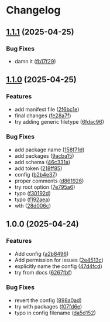 # Changelog

## [1.1.1](https://github.com/arunvisvajeetrs/gatsby_travel_euro/compare/v1.1.0...1.1.1) (2025-04-25)


### Bug Fixes

* damn it ([fb17f29](https://github.com/arunvisvajeetrs/gatsby_travel_euro/commit/fb17f2950a1f57ae235c917d6d3eae8c22996ce9))

## [1.1.0](https://github.com/arunvisvajeetrs/gatsby_travel_euro/compare/v1.0.0...v1.1.0) (2025-04-25)


### Features

* add manifest file ([2f6bc1e](https://github.com/arunvisvajeetrs/gatsby_travel_euro/commit/2f6bc1ed12615eb9bb08a3b5a9157ad89605d0d8))
* final changes ([fe28a7f](https://github.com/arunvisvajeetrs/gatsby_travel_euro/commit/fe28a7fe8102fd999a859d495487d300faf990b5))
* try adding generic filetype ([6fdac96](https://github.com/arunvisvajeetrs/gatsby_travel_euro/commit/6fdac968095679340e0630c049886eb8a307dd2f))


### Bug Fixes

* add package name ([158f71d](https://github.com/arunvisvajeetrs/gatsby_travel_euro/commit/158f71d7c26ac938afc4cb58ddfeb8a4dd945493))
* add packages ([9acba15](https://github.com/arunvisvajeetrs/gatsby_travel_euro/commit/9acba15375a2d5561ec88ef59bcf569238c2b26a))
* add schema ([46c331a](https://github.com/arunvisvajeetrs/gatsby_travel_euro/commit/46c331a5379833987f99c4bbcd6d48531eac7bbb))
* add token ([218ff85](https://github.com/arunvisvajeetrs/gatsby_travel_euro/commit/218ff85424febc3d6864be6fe2890b478a57ae25))
* config ([b2b4e37](https://github.com/arunvisvajeetrs/gatsby_travel_euro/commit/b2b4e37b0c5efa18c9686c6936edb9810b443264))
* proper comments ([d861926](https://github.com/arunvisvajeetrs/gatsby_travel_euro/commit/d861926e4d1bfdf82cefc8499981338fbb49f76f))
* try root option ([7e795a6](https://github.com/arunvisvajeetrs/gatsby_travel_euro/commit/7e795a6ac8d7866aba548852665c0338c584d5b0))
* typo ([f30192d](https://github.com/arunvisvajeetrs/gatsby_travel_euro/commit/f30192d6df287566e63d2845a9c7c996d4f59cf7))
* typo ([f192aea](https://github.com/arunvisvajeetrs/gatsby_travel_euro/commit/f192aeafa901561b3102a12e950909c67798faa9))
* wth ([28d006c](https://github.com/arunvisvajeetrs/gatsby_travel_euro/commit/28d006c4bdd0462daa86a75f42ace0fb1ed46312))

## 1.0.0 (2025-04-24)


### Features

* Add config ([a2b8496](https://github.com/arunvisvajeetrs/gatsby_travel_euro/commit/a2b84963755047c51715ff45344bed57f59223f7))
* Add permission for issues ([2e4513c](https://github.com/arunvisvajeetrs/gatsby_travel_euro/commit/2e4513c7c8a63ff1aa66ec3d55bb8ec39fe5a6d4))
* explicitly name the config ([47d4fcd](https://github.com/arunvisvajeetrs/gatsby_travel_euro/commit/47d4fcd4a1d155f9e7927be5ac94af96336f2a5a))
* try from docs ([6267fbf](https://github.com/arunvisvajeetrs/gatsby_travel_euro/commit/6267fbfacd886668c2a597085acdc07c4e1ecbd2))


### Bug Fixes

* revert the config ([898a0ad](https://github.com/arunvisvajeetrs/gatsby_travel_euro/commit/898a0ad252eb710c3df4dd37d144f3bcc46448b1))
* try with packages ([f07fd6e](https://github.com/arunvisvajeetrs/gatsby_travel_euro/commit/f07fd6e58250bf073bfad41fea42d932b93ee3b3))
* typo in config filename ([da5d152](https://github.com/arunvisvajeetrs/gatsby_travel_euro/commit/da5d152dd54f5f3c16df77fe4a6b1c4e49d26e01))
